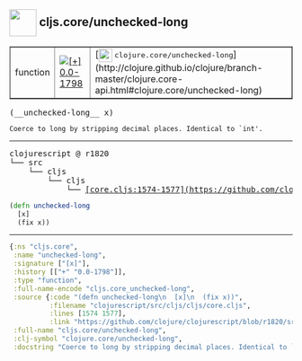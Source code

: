 ## <img width="48px" valign="middle" src="http://i.imgur.com/Hi20huC.png"> cljs.core/unchecked-long

 <table border="1">
<tr>
<td>function</td>
<td><a href="https://github.com/cljsinfo/api-refs/tree/0.0-1798"><img valign="middle" alt="[+] 0.0-1798" src="https://img.shields.io/badge/+-0.0--1798-lightgrey.svg"></a> </td>
<td>
[<img height="24px" valign="middle" src="http://i.imgur.com/1GjPKvB.png"> <samp>clojure.core/unchecked-long</samp>](http://clojure.github.io/clojure/branch-master/clojure.core-api.html#clojure.core/unchecked-long)
</td>
</tr>
</table>

 <samp>
(__unchecked-long__ x)<br>
</samp>

```
Coerce to long by stripping decimal places. Identical to `int'.
```

---

 <pre>
clojurescript @ r1820
└── src
    └── cljs
        └── cljs
            └── <ins>[core.cljs:1574-1577](https://github.com/clojure/clojurescript/blob/r1820/src/cljs/cljs/core.cljs#L1574-L1577)</ins>
</pre>

```clj
(defn unchecked-long
  [x]
  (fix x))
```


---

```clj
{:ns "cljs.core",
 :name "unchecked-long",
 :signature ["[x]"],
 :history [["+" "0.0-1798"]],
 :type "function",
 :full-name-encode "cljs.core_unchecked-long",
 :source {:code "(defn unchecked-long\n  [x]\n  (fix x))",
          :filename "clojurescript/src/cljs/cljs/core.cljs",
          :lines [1574 1577],
          :link "https://github.com/clojure/clojurescript/blob/r1820/src/cljs/cljs/core.cljs#L1574-L1577"},
 :full-name "cljs.core/unchecked-long",
 :clj-symbol "clojure.core/unchecked-long",
 :docstring "Coerce to long by stripping decimal places. Identical to `int'."}

```
